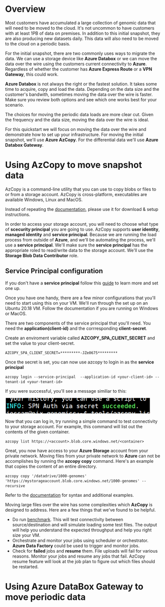 # Overview
Most customers have accumulated a large collection of genomic data that will need to be moved to the cloud. It's not uncommon to have customers with at least 1PB of data on premises. In addition to this initial snapshot, they are also producing new datasets daily. This data will also need to be moved to the cloud on a periodic basis.

For the initial snapshot, there are two commonly uses ways to migrate the data. We can use a storage device like **Azure Databox** or we can move the data over the wire using the customers current connectivity to **Azure**. Regardless of whether the customer has **Azure Express Route** or a **VPN Gateway**, this could work.

**Azure Databox** is not always the right or the fastest solution. It takes some time to acquire, copy and load the data. Depending on the data size and the customer's bandwith, sometimes moving the data over the wire is faster. Make sure you review both options and see which one works best for your scenario.

The choices for moving the periodic data loads are more clear cut. Given the frequency and the data size, moving the data over the wire is ideal.

For this quickstart we will focus on moving the data over the wire and demonstrate how to set up your infrastructure. For moving the initial snapshot, we'll use **Azure AzCopy**. For the differential data we'll use **Azure Databox Gateway**.

# Using AzCopy to move snapshot data

AzCopy is a command-line utility that you can use to copy blobs or files to or from a storage account. AzCopy is cross-platform, executables are available Windows, Linux and MacOS.

Instead of repeating the [documentation](https://docs.microsoft.com/en-us/azure/storage/common/storage-use-azcopy-v10?toc=/azure/storage/blobs/toc.json), please use it for download & setup instructions.

In order to access your storage account, you will need to choose what type of **scecurity principal** you are going to use. AzCopy supports **user identity**, **managed identity** and **service principal**. Because we are running the load process from outside of **Azure**, and we'll be automating the process, we'll use a **service principal**. We'll make sure the **service principal** has the appropriate roled to read/write data to the storage account. We'll use the **Storage Blob Data Contributor** role.

## Service Principal configuration

If you don't have a **service principal** follow this [guide](https://docs.microsoft.com/en-us/azure/active-directory/develop/app-objects-and-service-principals) to learn more and set one up.

Once you have one handy, there are a few minor configurations that you'll need to start using this on your VM. We'll run through the set up on an Ubuntu 20.18 VM. Follow the documentation if you are running on Windows or MacOS.

There are two components of the service principal that you'll need. You need the **application(client-id)** and the corrresponding **client-secret**.

Create an enviroment variable called **AZCOPY_SPA_CLIENT_SECRET** and set the value to your client-secret.

```console
AZCOPY_SPA_CLIENT_SECRET=*********-JZe0675*********
```

Once the secret is set, you can now use azcopy to login in as the **service principal**

```console
azcopy login --service-principal  --application-id <your-client-id> --tenant-id <your-tenant-id>
```

If you were successful, you'll see a message  similiar to this:


![SPN Login](./../99-Images/data-load-spn-login-sucess.png)

Now that you can log in, try running a simple command to test connectivity to your storage account. For example, this command will list out the contents of the given container.

```console
azcopy list https://<account>.blob.core.windows.net/<container>
```

Great, you now have access to your **Azure Storage** account from your private network. Moving files from your private network to **Azure** can not be accomplishes by running the **azcopy copy** command. Here's an example that copies the content of an entire directory.

```console
azcopy copy '/datadrive/1000-genomes' 'https://mystorageaccount.blob.core.windows.net/1000-genomes' --recursive
```

Refer to the [documentation](https://docs.microsoft.com/en-us/azure/storage/common/storage-use-azcopy-blobs-upload?toc=/azure/storage/blobs/toc.json) for syntax and additional examples.

Moving large files over the wire has some complexities which **AzCopy** is designed to address. Here are a few things that we've found to be helpful.

- Do run [benchmark](https://docs.microsoft.com/en-us/azure/storage/common/storage-ref-azcopy-bench). This will test connectivity between source/destination and will simulate loading some test files. The output will help you understand the expected throughput and help you right size your VM.
- Orchestrate and monitor your jobs using  scheduler or orchestrator. **Azure Data Factory** could be used to trigger and monitor jobs.
- Check for **failed** jobs and **resume** them. File uploads will fail for various reasons. Monitor your jobs and resume any jobs that fail. AzCopy resume feature will look at the job plan to figure out which files should be restarted.



# Using Azure DataBox Gateway to move periodic data



